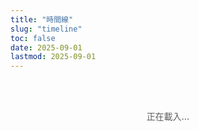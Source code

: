 ```yaml
---
title: "時間線"
slug: "timeline"
toc: false
date: 2025-09-01
lastmod: 2025-09-01
---
```


<div id="timelineContainer">正在載入...</div>

<script>
document.addEventListener('DOMContentLoaded', function() {
  // 資料定義
  const timelineData = [
    {
      id: "couple",
      title: "我們在一起",
      date: "07/08/2025 11:38",
      image: "/images/timeline/f-avatar.webp",
      alt: "女友頭像",
      modalTitle: "關係",
      modalSubtitle: "開始於 2025 年 8 月 7 日 11:38am",
      modalContent: `
        <p>我們生活在不同的國家/地區（澳大利亞 / 台灣），透過遠距方式經營關係。我們都是泛性戀 🩷💛🩵，擁抱多元性別與關係形式。</p>
        <p>雖然相隔兩地，我們仍保持每天的交流與聯繫，分享彼此的生活、工作與興趣愛好。我們彼此支持、尊重對方的獨立空間，同時也計劃定期見面。</p>
        <p>想了解更多我們的日常點滴，歡迎關注我的 Instagram: <a href="https://www.instagram.com/abyss_74.50/" target="_blank" rel="noopener" class="tl-highlight-link">@abyss_74.50</a></p>
      `,
      linkUrl: "/zh-hant/about/#relationship"
    },
    {
      id: "hash",
      title: "薯餅年齡",
      date: "24/06/2025",
      image: "/images/timeline/hashbrown.webp",
      alt: "薯餅",
      modalTitle: "薯餅 (Hash Brown)",
      modalSubtitle: "生日：2025 年 6 月 24 日",
      modalContent: `
        <p>薯餅是一隻純種泰迪天竺鼠，毛色淺咖啡。比較活潑好動，喜歡在籠子裡轉圈跑酷，常常推著自己的窩到處跑，玩耍時精力充沛。</p>
        <p>最愛的食物：紅色和綠甜椒（超級喜歡）、玉米鬚和胡蘿蔔。牠喜歡在傍晚活躍，會發出吱吱聲討零食。</p>
        <p>更多薯餅的可愛照片請見 Instagram: <a href="https://instagram.com/zakk.au" target="_blank" rel="noopener" class="tl-highlight-link">@zakk.au</a></p>
      `,
      linkUrl: "/zh-hant/about/#pets"
    },
    {
      id: "potato",
      title: "馬鈴薯年齡",
      date: "27/07/2025",
      image: "/images/timeline/potato.webp",
      alt: "馬鈴薯",
      modalTitle: "馬鈴薯 (Potato)",
      modalSubtitle: "生日：2025 年 7 月 27 日",
      modalContent: `
        <p>馬鈴薯是一隻純種泰迪天竺鼠，毛色深巧克力色，性格較為貪吃且膽子比較大。牠常常一邊吃一邊玩，有時候會邊吃邊拉，偶爾會在糧盆裡面拉出糞便。</p>
        <p>喜歡的食物：紅色和綠甜椒、玉米鬚和胡蘿蔔。牠也喜歡在草堆裡面睡覺，醒來後會繼續吃，是個貪吃又勇敢的小家伙。</p>
        <p>更多馬鈴薯的日常分享請見 Instagram: <a href="https://instagram.com/zakk.au" target="_blank" rel="noopener" class="tl-highlight-link">@zakk.au</a></p>
      `,
      linkUrl: "/zh-hant/about/#pets"
    }
  ];
  
  // 頁面HTML
  let html = `
  <div class="tl-container">
    <div class="tl-grid">
      ${timelineData.map(item => `
        <div class="tl-card" data-key="${item.id}">
          <div class="tl-image">
            <img src="${item.image}" alt="${item.alt}" loading="lazy">
          </div>
          <div class="tl-content">
            <h3>${item.title}</h3>
            <div class="tl-counter" id="${item.id}Counter">
              <p class="tl-days">0</p>
              <p class="tl-time">00:00:00</p>
            </div>
            <p class="tl-meta">${item.id === 'couple' ? `自 ${item.date} 起` : `生日：${item.date}`}</p>
          </div>
          <button class="tl-more">了解更多</button>
        </div>
      `).join('')}
    </div>
    <div class="tl-footer">
      <p class="tl-note">墨爾本時間 UTC+10 (AEST) ❄️</p>
    </div>
  </div>
  
  <div class="tl-modal-backdrop">
    <div class="tl-modal">
      <button class="tl-close-btn">✕</button>
      <div class="tl-modal-header">
        <h3 class="tl-modal-title"></h3>
        <p class="tl-modal-subtitle"></p>
      </div>
      <div class="tl-modal-body"></div>
      <div class="tl-modal-footer">
        <a href="#" class="tl-btn tl-about-link">查看詳情</a>
        <button class="tl-btn tl-close-btn-alt">關閉</button>
      </div>
    </div>
  </div>
  `;
  
  // 插入HTML
  document.getElementById('timelineContainer').innerHTML = html;
  
  // 獲取元素
  const modalBackdrop = document.querySelector('.tl-modal-backdrop');
  const modal = document.querySelector('.tl-modal');
  const closeButtons = document.querySelectorAll('.tl-close-btn');
  const aboutLink = document.querySelector('.tl-about-link');
  
  // 處理模態框關閉
  const closeModal = () => {
    modalBackdrop.classList.remove('active');
    document.body.style.overflow = '';
  };
  
  // 綁定關閉事件
  closeButtons.forEach(btn => {
    btn.addEventListener('click', closeModal);
  });
  document.querySelector('.tl-close-btn-alt').addEventListener('click', closeModal);
  
  modalBackdrop.addEventListener('click', e => {
    if (e.target === modalBackdrop) closeModal();
  });
  
  // ESC鍵關閉
  document.addEventListener('keydown', e => {
    if (e.key === 'Escape' && modalBackdrop.classList.contains('active')) {
      closeModal();
    }
  });
  
  // 打開模態框
  const openModal = (key) => {
    const data = timelineData.find(item => item.id === key);
    if (!data) return;
    
    modal.querySelector('.tl-modal-title').textContent = data.modalTitle;
    modal.querySelector('.tl-modal-subtitle').textContent = data.modalSubtitle;
    modal.querySelector('.tl-modal-body').innerHTML = data.modalContent;
    aboutLink.href = data.linkUrl;
    
    modalBackdrop.classList.add('active');
    document.body.style.overflow = 'hidden';
  };
  
  // 綁定卡片點擊
  document.querySelectorAll('.tl-card').forEach(card => {
    const key = card.getAttribute('data-key');
    const btn = card.querySelector('.tl-more');
    
    card.addEventListener('click', e => {
      if (e.target !== btn && !btn.contains(e.target)) {
        openModal(key);
      }
    });
    
    btn.addEventListener('click', e => {
      e.stopPropagation();
      openModal(key);
    });
  });
  
  // 計算時間
  const MEL_TIMEZONE = 10; // UTC+10
  const MEL_MS = MEL_TIMEZONE * 60 * 60 * 1000;
  
  const getMelbourneTime = () => {
    return new Date(Date.now() + MEL_MS);
  };
  
  const parseDate = (dateStr) => {
    // 處理日期時間格式: DD/MM/YYYY HH:MM
    const [datePart, timePart = "00:00"] = dateStr.split(" ");
    const [day, month, year] = datePart.split('/').map(n => parseInt(n));
    const [hours, minutes] = timePart.split(':').map(n => parseInt(n));
    
    // 使用澳洲時間 UTC+10
    return new Date(Date.UTC(year, month - 1, day, hours - 10, minutes, 0));
  };
  
  const timeSince = (dateStr) => {
    const startDate = parseDate(dateStr);
    const now = getMelbourneTime();
    
    // 計算毫秒差
    const diff = now - startDate;
    
    if (diff < 0) return { days: 0, hours: 0, minutes: 0, seconds: 0 }; // 未來日期
    
    // 計算天數與剩餘時間
    const days = Math.floor(diff / (24 * 60 * 60 * 1000));
    const hours = Math.floor((diff % (24 * 60 * 60 * 1000)) / (60 * 60 * 1000));
    const minutes = Math.floor((diff % (60 * 60 * 1000)) / (60 * 1000));
    const seconds = Math.floor((diff % (60 * 1000)) / 1000);
    
    return { days, hours, minutes, seconds };
  };
  
  // 更新計數器
  const updateCounters = () => {
    timelineData.forEach(item => {
      const time = timeSince(item.date);
      const counter = document.getElementById(`${item.id}Counter`);
      if (counter) {
        const daysEl = counter.querySelector('.tl-days');
        const timeEl = counter.querySelector('.tl-time');
        
        if (daysEl) daysEl.textContent = time.days;
        if (timeEl) timeEl.textContent = 
          `${String(time.hours).padStart(2, '0')}:${String(time.minutes).padStart(2, '0')}:${String(time.seconds).padStart(2, '0')}`;
      }
    });
  };
  
  // 立即更新一次
  updateCounters();
  
  // 每秒更新
  setInterval(updateCounters, 1000);
});
</script>

<style>
/* 基本樣式 */
.tl-container {
  --tl-accent: var(--hb-active, #e1306c);
  --tl-radius: 22px;
  --tl-bg-light: #fff;
  --tl-bg-dark: #2a2b2f;
  --tl-border-light: rgba(0,0,0,0.08);
  --tl-border-dark: rgba(255,255,255,0.15);
  
  max-width: 1080px;
  margin: 0 auto;
  padding: 2rem 0 3rem;
  font-family: -apple-system, BlinkMacSystemFont, "Segoe UI", sans-serif;
  color: rgba(0, 0, 0, 0.85);
}

body.dark .tl-container {
  color: rgba(255, 255, 255, 0.85);
}

/* 網格布局 */
.tl-grid {
  display: grid;
  grid-template-columns: repeat(3, 1fr);
  gap: 1.8rem;
  margin-bottom: 1.5rem;
}

@media (max-width: 1080px) {
  .tl-grid {
    grid-template-columns: repeat(2, 1fr);
  }
}

@media (max-width: 640px) {
  .tl-grid {
    grid-template-columns: 1fr;
    gap: 1.5rem;
  }
}

/* 卡片樣式 */
.tl-card {
  position: relative;
  background: var(--tl-bg-light);
  border: 1px solid var(--tl-border-light);
  border-radius: var(--tl-radius);
  overflow: hidden;
  padding-bottom: 3rem;
  box-shadow: 0 8px 25px -10px rgba(0,0,0,0.15);
  transition: transform 0.3s, box-shadow 0.3s;
  cursor: pointer;
}

body.dark .tl-card {
  background: var(--tl-bg-dark);
  border-color: var(--tl-border-dark);
  box-shadow: 0 10px 35px -8px rgba(0,0,0,0.35);
}

.tl-card:hover {
  transform: translateY(-6px);
  box-shadow: 0 14px 40px -12px rgba(0,0,0,0.25);
}

/* 卡片圖片 - 調整裁切效果 */
.tl-image {
  height: 200px;
  overflow: hidden;
  background-color: #f0f0f0;
  display: flex;
  align-items: center;
  justify-content: center;
}

body.dark .tl-image {
  background-color: #333;
}

.tl-image img {
  width: 100%;
  height: 100%;
  object-fit: cover;
  transition: transform 0.5s;
}

.tl-card:hover .tl-image img {
  transform: scale(1.05);
}

/* 卡片內容 */
.tl-content {
  padding: 1.2rem 1.4rem;
  text-align: center;
}

.tl-content h3 {
  font-size: 1.05rem;
  font-weight: 600;
  margin-bottom: 0.8rem;
  color: var(--tl-accent);
}

/* 計時器樣式 */
.tl-counter {
  margin-bottom: 0.6rem;
}

.tl-days {
  font-size: 2.8rem;
  font-weight: 800;
  line-height: 1;
  margin-bottom: 0.3rem;
  color: var(--tl-accent);
}

.tl-time {
  font-size: 0.85rem;
  font-family: monospace;
  letter-spacing: 0.03rem;
  opacity: 0.8;
  font-weight: 600;
}

.tl-meta {
  font-size: 0.7rem;
  opacity: 0.7;
}

/* 更多按鈕 */
.tl-more {
  position: absolute;
  bottom: 0;
  left: 0;
  right: 0;
  background: #f5f5f7;
  color: #333;
  border: none;
  padding: 0.7rem;
  font-size: 0.75rem;
  font-weight: 600;
  cursor: pointer;
  transition: background 0.2s;
}

.tl-more:hover {
  background: var(--tl-accent);
  color: white;
}

body.dark .tl-more {
  background: #3a3c42;
  color: #ddd;
}

body.dark .tl-more:hover {
  background: var(--tl-accent);
  color: white;
}

/* 頁腳與時區備註 - 靠左對齊 */
.tl-footer {
  text-align: left;
  padding: 0;
}

.tl-note {
  font-size: 0.7rem;
  opacity: 0.7;
  padding-left: 0.8rem;
  border-left: 4px solid var(--tl-accent);
  margin: 0;
  font-weight: 500;
  line-height: 1.5;
}

/* 模態框樣式 - 修復白色薄膜問題 */
.tl-modal-backdrop {
  position: fixed;
  top: 0;
  left: 0;
  right: 0;
  bottom: 0;
  background: rgba(0,0,0,0.8);
  display: flex;
  align-items: center;
  justify-content: center;
  padding: 1rem;
  z-index: 9999;
  backdrop-filter: blur(5px);
  opacity: 0;
  visibility: hidden;
  transition: opacity 0.25s;
}

.tl-modal-backdrop.active {
  opacity: 1;
  visibility: visible;
}

.tl-modal {
  background: #fff;
  width: 100%;
  max-width: 540px;
  border-radius: 16px;
  padding: 1.5rem;
  position: relative;
  box-shadow: 0 25px 50px -12px rgba(0,0,0,0.4);
  max-height: 80vh;
  overflow-y: auto;
  color: rgba(0, 0, 0, 0.85);
}

body.dark .tl-modal {
  background: #2a2b2f;
  color: rgba(255, 255, 255, 0.9);
  box-shadow: 0 25px 50px -12px rgba(0,0,0,0.7);
}

/* 模態框標題 */
.tl-modal-title {
  font-size: 1.4rem;
  font-weight: 700;
  color: var(--tl-accent);
  margin-bottom: 0.3rem;
}

body.dark .tl-modal-title {
  color: #ff8fb7;
}

.tl-modal-subtitle {
  font-size: 0.8rem;
  opacity: 0.7;
}

/* 模態框內容 */
.tl-modal-body {
  font-size: 0.95rem;
  line-height: 1.6;
  margin-bottom: 1.5rem;
}

.tl-modal-body p {
  margin-bottom: 1rem;
}

/* 強調可點擊連結 */
.tl-highlight-link {
  color: var(--tl-accent);
  text-decoration: none;
  font-weight: 700;
  border-bottom: 2px solid var(--tl-accent);
  padding-bottom: 1px;
  transition: background-color 0.2s, color 0.2s;
}

.tl-highlight-link:hover {
  background-color: var(--tl-accent);
  color: white;
  border-color: transparent;
}

.tl-modal-body a {
  color: var(--tl-accent);
  text-decoration: none;
  border-bottom: 1px solid transparent;
  transition: border-color 0.2s;
}

.tl-modal-body a:hover {
  border-color: var(--tl-accent);
}

/* 模態框按鈕 */
.tl-modal-footer {
  display: flex;
  justify-content: space-between;
}

.tl-btn {
  padding: 0.65rem 1.2rem;
  border-radius: 8px;
  font-size: 0.8rem;
  font-weight: 600;
  cursor: pointer;
  transition: background 0.2s, color 0.2s;
}

.tl-about-link {
  background: #f0f0f2;
  color: #333;
  text-decoration: none;
}

.tl-about-link:hover {
  background: var(--tl-accent);
  color: white;
}

.tl-close-btn-alt {
  background: rgba(0,0,0,0.05);
  color: #666;
  border: none;
}

.tl-close-btn-alt:hover {
  background: #f44336;
  color: white;
}

body.dark .tl-close-btn-alt {
  background: rgba(255,255,255,0.1);
  color: #ddd;
}

.tl-close-btn {
  position: absolute;
  top: 1rem;
  right: 1rem;
  width: 32px;
  height: 32px;
  background: transparent;
  border: none;
  border-radius: 50%;
  font-size: 1.2rem;
  display: flex;
  align-items: center;
  justify-content: center;
  cursor: pointer;
  color: #666;
  transition: background 0.2s;
}

.tl-close-btn:hover {
  background: rgba(0,0,0,0.05);
}

body.dark .tl-close-btn {
  color: #bbb;
}

body.dark .tl-close-btn:hover {
  background: rgba(255,255,255,0.1);
}

/* 手機適配 */
@media (max-width: 640px) {
  .tl-image {
    height: 180px;
  }
  
  .tl-content {
    padding: 1rem 1.2rem;
  }
  
  .tl-days {
    font-size: 2.4rem;
  }
  
  .tl-modal {
    padding: 1.2rem;
  }
  
  .tl-modal-title {
    font-size: 1.25rem;
  }
}

/* 載入提示 */
#timelineContainer {
  text-align: center;
  padding: 3rem 0;
  font-weight: 500;
  opacity: 0.7;
}
</style>
